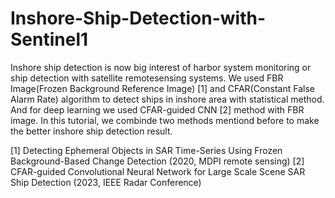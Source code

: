 # Inshore-Ship-Detection-with-Sentinel1
Inshore ship detection is now big interest of harbor system monitoring or ship detection with satellite remotesensing systems. We used FBR Image(Frozen Background Reference Image) [1] and CFAR(Constant False Alarm Rate) algorithm to detect ships in inshore area with statistical method. And for deep learning we used CFAR-guided CNN [2] method with FBR image. In this tutorial, we combinde two methods mentiond before to make the better inshore ship detection result.

[1] Detecting Ephemeral Objects in SAR Time-Series Using Frozen Background-Based Change Detection (2020, MDPI remote sensing)
[2] CFAR-guided Convolutional Neural Network for Large Scale Scene SAR Ship Detection (2023, IEEE Radar Conference)
